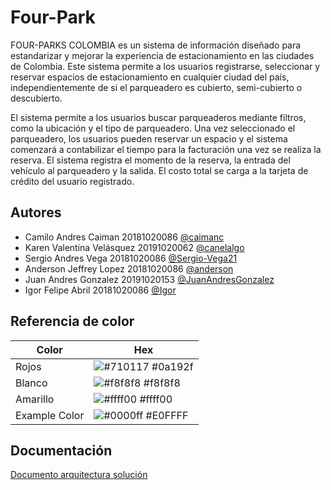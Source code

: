 
# Four-Park

FOUR-PARKS COLOMBIA es un sistema de información diseñado para estandarizar y mejorar la experiencia de estacionamiento en las ciudades de Colombia. Este sistema permite a los usuarios registrarse, seleccionar y reservar espacios de estacionamiento en cualquier ciudad del país, independientemente de si el parqueadero es cubierto, semi-cubierto o descubierto.

El sistema permite a los usuarios buscar parqueaderos mediante filtros, como la ubicación y el tipo de parqueadero. Una vez seleccionado el parqueadero, los usuarios pueden reservar un espacio y el sistema comenzará a contabilizar el tiempo para la facturación una vez se realiza la reserva. El sistema registra el momento de la reserva, la entrada del vehículo al parqueadero y la salida. El costo total se carga a la tarjeta de crédito del usuario registrado.


## Autores

- Camilo Andres Caiman 20181020086 [@caimanc](https://github.com/caimanc)
- Karen Valentina Velásquez 20191020062 [@canelalgo](https://github.com/canelalgo)
- Sergio Andres Vega 20181020086 [@Sergio-Vega21](https://github.com/Sergio-Vega21)
- Anderson Jeffrey Lopez 20181020086 [@anderson](https://github.com/caimanc)
- Juan Andres Gonzalez 20191020153 [@JuanAndresGonzalez](https://github.com/JuanAndresGonzalez)
- Igor Felipe Abril 20181020086 [@Igor](https://github.com/caimanc)
## Referencia de color

| Color             | Hex                                                                |
| ----------------- | ------------------------------------------------------------------ |
| Rojos | ![#710117](https://via.placeholder.com/10/710117?text=+) #0a192f |
| Blanco | ![#f8f8f8](https://via.placeholder.com/10/f8f8f8?text=+) #f8f8f8 |
| Amarillo | ![#ffff00](https://via.placeholder.com/10/ffff00?text=+) #ffff00 |
| Example Color | ![#0000ff](https://via.placeholder.com/10/E0FFFF?text=+) #E0FFFF |


## Documentación

[Documento arquitectura solución](https://udistritaleduco-my.sharepoint.com/:w:/g/personal/cacaimanu_udistrital_edu_co/EYapmAiRcHZEnPavAExExpQBCg_LkreL3qgAEUTRsSdRgw?e=I3tLbs)

